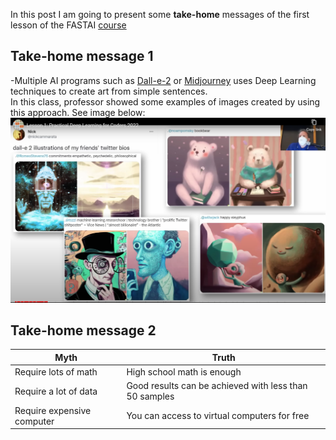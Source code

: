 In this post I am going to present some **take-home** messages of the first lesson of the FASTAI [course](https://course.fast.ai/) <br>

## Take-home message 1
-Multiple AI programs such as [Dall-e-2](https://openai.com/product/dall-e-2) or [Midjourney](https://www.midjourney.com/home/?callbackUrl=%2Fapp%2F) uses Deep Learning techniques to create art from simple sentences. <br>
In this class, professor showed some examples of images created by using this approach. See image below:<br>
![AI](/images/AI_Images.png "AI Images")

## Take-home message 2

| Myth| Truth |
|-|-|
| Require lots of math | High school math is enough |
| Require a lot of data | Good results can be achieved with less than 50 samples |
| Require expensive computer | You can access to virtual computers for free|


